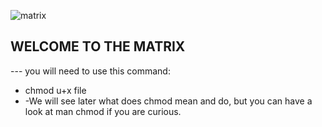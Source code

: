 ![matrix](https://user-images.githubusercontent.com/96126445/153769595-ce13a83d-b1de-47b1-83b0-336c3a4d3c6d.gif)



## WELCOME TO THE MATRIX


 --- you will need to use this command:
 - chmod u+x file
 - -We will see later what does chmod mean and do, but you can have a look at man chmod if you are curious.

